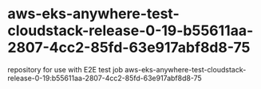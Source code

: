# aws-eks-anywhere-test-cloudstack-release-0-19-b55611aa-2807-4cc2-85fd-63e917abf8d8-75
repository for use with E2E test job aws-eks-anywhere-test-cloudstack-release-0-19:b55611aa-2807-4cc2-85fd-63e917abf8d8-75
